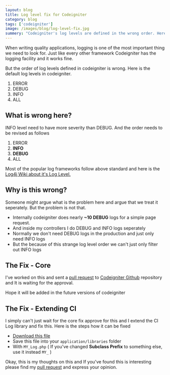 ```yaml
---
layout: blog
title: Log level fix for Codeigniter
category: blog
tags: ['codeigniter']
image: /images/blog/log-level-fix.jpg
summery: "Codeigniter's log levels are defined in the wrong order. Here's how we can fix It."
---
```


When writing quality applications, logging is one of the most important thing we need to look for. Just like every other framework Codeigniter has the logging facility and it works fine.

But the order of log levels defined in codeigniter is wrong. Here is the default log levels in codeigniter.

1. ERROR
2. DEBUG
3. INFO
4. ALL

## What is wrong here?
INFO level need to have more severity than DEBUG. And the order needs to be revised as follows

1. ERROR
2. **INFO**
3. **DEBUG**
4. ALL

Most of the popular log frameworks follow above standard and here is the [Log4j Wiki about it's Log Level.](http://en.wikipedia.org/wiki/Log4j#Log_level)

## Why is this wrong?

Someone might argue what is the problem here and argue that we treat it seperately. But the problem is not that. 

* Internally codeigniter does nearly **~10 DEBUG** logs for a simple page request. 
* And inside my controllers I do DEBUG and INFO logs seperately
* Normally we don't need DEBUG logs in the production and just only need INFO logs
* But the because of this strange log level order we can't just only filter out INFO logs

## The Fix - Core

I've worked on this and sent a [pull request](https://github.com/EllisLab/CodeIgniter/pull/1522) to [Codeigniter Github](https://github.com/EllisLab/CodeIgniter) repository and It is waiting for the approval. 

Hope it will be added in the future versions of codeigniter

## The Fix - Extending CI

I simply can't just wait for the core fix approve for this and I extend the CI Log library and fix this. Here is the steps how it can be fixed

* [Download this file](https://raw.github.com/arunoda/codeigniter-logfix/master/application/libraries/MY_Log.php)
* Save this file into your `application/libraries` folder
* With `MY_Log.php` ( If you've changed **Subclass Prefix** to something else, use it instead `MY_` )

Okay, this is my thoughts on this and If you've found this is interesting please find my [pull request](https://github.com/EllisLab/CodeIgniter/pull/1522) and express your opinion.





